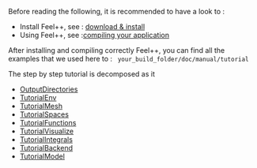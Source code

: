 Before reading the following, it is recommended to have a look to :

- Install Feel++, see : [download & install ](download.md)
- Using Feel++, see :[compiling your application](http://wkyoshe.gitbooks.io/feelpp-kyoshe/content/GettingStarted/compiling.html)

After installing and compiling correctly Feel++, you can find all the examples that we used here to : ``` your_build_folder/doc/manual/tutorial```

The step by step tutorial is decomposed as it   
- [OutputDirectories](http://wkyoshe.gitbooks.io/feelpp-kyoshe/content/Output_Directories.html)
- [TutorialEnv](01-SettingUpEnvironment.md)
- [TutorialMesh](02-LoadingMesh.md)
- [TutorialSpaces](03-SpaceElements.md)
- [TutorialFunctions](03-UsingExpressions.md)
- [TutorialVisualize](05-VisualizingFunctions.md)
- [TutorialIntegrals](06-ComputingIntegrals.md)
- [TutorialBackend](07-UsingBackend.md)
- [TutorialModel](08-Model.md)

